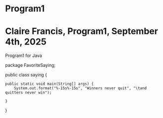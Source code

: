 # Program1
# Claire Francis, Program1, September 4th, 2025
Program1 for Java


package FavoriteSaying;

public class saying {

	public static void main(String[] args) {
		System.out.format("%-15s%-15s", "Winners never quit", "\tand quitters never win");
		
	}

}





